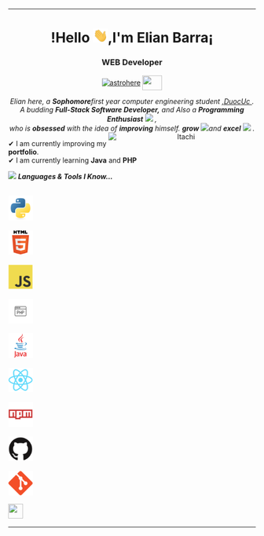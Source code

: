 
<hr>
<h1 align="center">!Hello <img src="https://raw.githubusercontent.com/ABSphreak/ABSphreak/master/gifs/Hi.gif"width="30px">,I'm Elian Barra¡</h1>
<h3 align="center">WEB Developer </h3>
<p align="center">
<a href="https://www.linkedin.com/in/elianbarra/" target="blank"><img align="center" src="https://cdn.jsdelivr.net/npm/simple-icons@3.0.1/icons/linkedin.svg" alt="astrohere" height="30" width="40" /></a>
<a href = "mailto: Elianbarra@gmail.com"><img align="center" src="https://simpleicons.org/icons/gmail.svg" height="30" width="40" /></a>
</p>
</p>



<p align="center">
  <em>
    Elian here, a <b>Sophomore</b>first year computer engineering student  <a href="https://www.duoc.cl/">,DuocUc </a>. <br>
    A budding <b>Full-Stack Software Developer,</b> and Also a <b>Programming Enthusiast</b>&nbsp;<img src="https://github.com/TheDudeThatCode/TheDudeThatCode/blob/master/Assets/Designer.gif" width="36px">&nbsp,<br>who is <b>obsessed</b>
    with the idea of <b>improving</b> himself. 
    <b>grow</b> <img src="https://github.com/TheDudeThatCode/TheDudeThatCode/blob/master/Assets/Rocket.gif" width="18px">and 
    <b>excel</b> <img src="https://github.com/TheDudeThatCode/TheDudeThatCode/blob/master/Assets/Medal.gif" width="20px">&nbsp.
  </em> 
  <br>
<img align="right" width=300px alt="" src="https://giphy.com/gifs/naruto-sasuke-lDmsGbXcCuyOI" />
<img align="right" width=300px alt="Itachi" src="https://media.giphy.com/media/oNCpIxCAH73epNPQ1g/giphy.gif" />



✔ I am currently improving my **portfolio**. <br>
✔ I am currently learning **Java** and **PHP**<br>

 

<img src="https://media.giphy.com/media/ObNTw8Uzwy6KQ/giphy.gif" width="30px">&nbsp;***Languages & Tools I Know...***
<p align="left">
  
  <code> <img height="50" src="https://raw.githubusercontent.com/devicons/devicon/master/icons/python/python-original.svg"> </code>
  <code> <img height="50" src="https://raw.githubusercontent.com/devicons/devicon/master/icons/html5/html5-original-wordmark.svg"> </code>
  <code> <img height="50" src="https://raw.githubusercontent.com/devicons/devicon/master/icons/javascript/javascript-original.svg"> </code>
  <code> <img height="50" src="https://github.com/divyanshojha99/PICBOX/blob/main/php-web-programming-language-line-icon-php-web-programming-language-line-icon-linear-style-sign-mobile-concept-web-design-177562144.jpg?raw=true"> </code>
  <code> <img height="50" src="https://github.com/devicons/devicon/blob/master/icons/java/java-original-wordmark.svg"> </code>
  <code> <img height="50" src="https://github.com/devicons/devicon/blob/master/icons/react/react-original.svg"> </code>
  <code> <img height="50" src="https://github.com/devicons/devicon/blob/master/icons/npm/npm-original-wordmark.svg"> </code>
    <code> <img height="50" src="https://github.com/devicons/devicon/blob/master/icons/github/github-original.svg"> </code>
      <code> <img height="50" src="https://github.com/devicons/devicon/blob/master/icons/git/git-original.svg"> </code>


  

<div>
    <img src="https://cultofthepartyparrot.com/parrots/hd/githubparrot.gif" width="30" height="30"/>

</div>

<hr>
